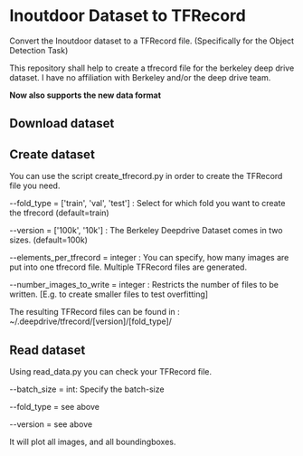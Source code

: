 # Inoutdoor Dataset to TFRecord
Convert the Inoutdoor dataset to a TFRecord file. (Specifically for the Object Detection Task)

This repository shall help to create a tfrecord file for the berkeley deep drive dataset. I have no affiliation with Berkeley and/or the deep drive team.

**Now also supports the new data format**

## Download dataset



## Create dataset

You can use the script create_tfrecord.py in order to create the TFRecord file you need.

--fold_type = \['train', 'val', 'test'\] : Select for which fold you want to create the tfrecord (default=train)


--version = \['100k', '10k'\] : The Berkeley Deepdrive Dataset comes in two sizes. (default=100k)

--elements_per_tfrecord = integer : You can specify, how many images are put into one tfrecord file. Multiple TFRecord files are generated.

--number_images_to_write = integer : Restricts the number of files to be written. \[E.g. to create smaller files to test overfitting\]

The resulting TFRecord files can be found in :
~/.deepdrive/tfrecord/\[version\]/\[fold_type\]/

## Read dataset

Using read_data.py you can check your TFRecord file.

--batch_size = int: Specify the batch-size

--fold_type = see above

--version = see above

It will plot all images, and all boundingboxes.
